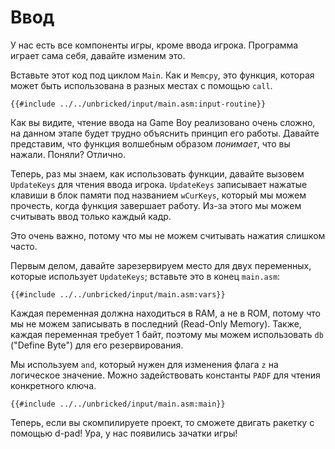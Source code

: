 # Ввод

У нас есть все компоненты игры, кроме ввода игрока.
Программа играет сама себя, давайте изменим это.

Вставьте этот код под циклом `Main`.
Как и `Memcpy`, это функция, которая может быть использована в разных местах с помощью `call`.

```rgbasm,linenos,start={{#line_no_of "" ../../unbricked/input/main.asm:input-routine}}
{{#include ../../unbricked/input/main.asm:input-routine}}
```

Как вы видите, чтение ввода на Game Boy реализовано очень сложно, на данном этапе будет трудно объяснить принцип его работы.
Давайте представим, что функция волшебным образом _понимает_, что вы нажали.
Поняли? Отлично.

Теперь, раз мы знаем, как использовать функции, давайте вызовем `UpdateKeys` для чтения ввода игрока.
`UpdateKeys` записывает нажатые клавиши в блок памяти под названием `wCurKeys`, который мы можем прочесть, когда функция завершает работу.
Из-за этого мы можем считывать ввод только каждый кадр.

Это очень важно, потому что мы не можем считывать нажатия слишком часто.

Первым делом, давайте зарезервируем место для двух переменных, которые использует `UpdateKeys`; вставьте это в конец `main.asm`:

```rgbasm,linenos,start={{#line_no_of "" ../../unbricked/input/main.asm:vars}}
{{#include ../../unbricked/input/main.asm:vars}}
```

Каждая переменная должна находиться в RAM, а не в ROM, потому что мы не можем записывать в последний (Read-Only Memory).
Также, каждая переменная требует 1 байт, поэтому мы можем использовать `db` ("Define Byte") для его резервирования.

Мы используем `and`, который нужен для изменения флага `z` на логическое значение.
Можно задействовать константы `PADF` для чтения конкретного ключа.

```rgbasm,linenos,start={{#line_no_of "" ../../unbricked/input/main.asm:main}}
{{#include ../../unbricked/input/main.asm:main}}
```

Теперь, если вы скомпилируете проект, то сможете двигать ракетку с помощью d-pad!
Ура, у нас появились зачатки игры!
